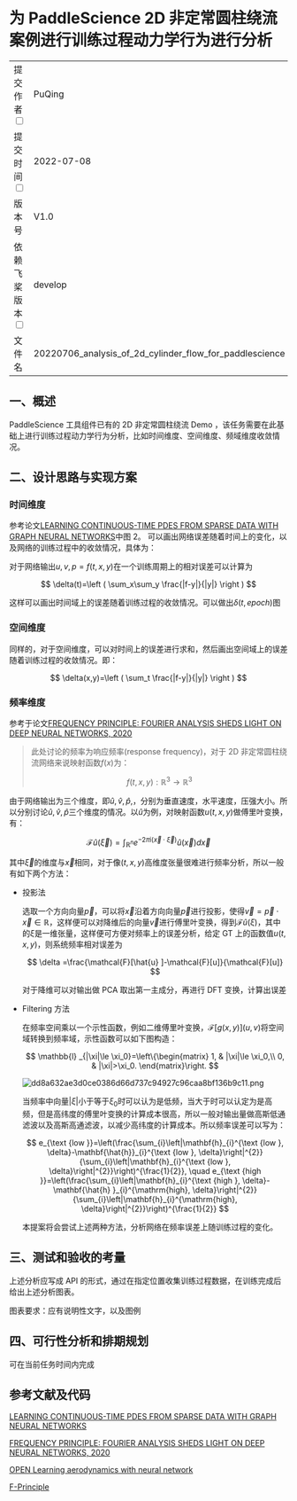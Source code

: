# 为 PaddleScience 2D 非定常圆柱绕流案例进行训练过程动力学行为进行分析

|                                                                |                                                         |
| -------------------------------------------------------------- | ------------------------------------------------------- |
| 提交作者<input type="checkbox" class="rowselector hidden">     | PuQing                                                  |
| 提交时间<input type="checkbox" class="rowselector hidden">     | 2022-07-08                                              |
| 版本号                                                         | V1.0                                                    |
| 依赖飞桨版本<input type="checkbox" class="rowselector hidden"> | develop                                                 |
| 文件名                                                         | 20220706_analysis_of_2d_cylinder_flow_for_paddlescience |

## 一、概述

PaddleScience 工具组件已有的 2D 非定常圆柱绕流 Demo ，该任务需要在此基础上进行训练过程动力学行为分析，比如时间维度、空间维度、频域维度收敛情况。

## 二、设计思路与实现方案

### 时间维度

参考论文[LEARNING CONTINUOUS-TIME PDES FROM SPARSE DATA WITH GRAPH NEURAL NETWORKS](https://arxiv.org/abs/2006.08956)中图 2。
可以画出网络误差随着时间上的变化，以及网络的训练过程中的收敛情况，具体为：

对于网络输出$u,v,p=f(t,x,y)$在一个训练周期上的相对误差可以计算为

$$
\delta(t)=\left ( \sum_x\sum_y \frac{|f-y|}{|y|}  \right )
$$

这样可以画出时间域上的误差随着训练过程的收敛情况。可以做出$\delta(t,epoch)$图

### 空间维度

同样的，对于空间维度，可以对时间上的误差进行求和，然后画出空间域上的误差随着训练过程的收敛情况。即：

$$
\delta(x,y)=\left ( \sum_t \frac{|f-y|}{|y|}  \right )
$$

### 频率维度

参考于论文[FREQUENCY PRINCIPLE: FOURIER ANALYSIS SHEDS LIGHT ON DEEP NEURAL NETWORKS, 2020](https://arxiv.org/pdf/1901.06523.pdf)

> 此处讨论的频率为响应频率(response frequency)，对于 2D 非定常圆柱绕流网络来说映射函数$f(x)$为：
>
> $$
> f(t,x,y):\mathbb{R}^3\to \mathbb{R}^3
> $$

由于网络输出为三个维度，即$\hat{u},\hat{v},\hat{p}$,，分别为垂直速度，水平速度，压强大小。所以分别讨论$\hat{u},\hat{v},\hat{p}$三个维度的情况。以$\hat{u}$为例，对映射函数$u(t,x,y)$做傅里叶变换，有：

$$
\mathcal{F}\hat{u}(\vec{\xi })=\int_{\mathbb{R}^n}e^{-2\pi \mathrm{i}(\vec{x}\cdot \vec{\xi })}\hat{u}(\vec{x})d\vec{x}\tag{矢量式}
$$

其中$\vec{\xi}$的维度与$\vec{x}$相同，对于像$(t,x,y)$高维度张量很难进行频率分析，所以一般有如下两个方法：

- 投影法

  选取一个方向向量$\vec{p}$，可以将$\vec{x}$沿着方向向量$\vec{p}$进行投影，使得$\vec{v}=\vec{p}\cdot\vec{x}\in \mathbb{R}$，这样便可以对降维后的向量$\vec{v}$进行傅里叶变换，得到$\mathcal{F}\hat{u}(\xi)$，其中的$\xi$是一维张量，这样便可方便对频率上的误差分析，给定 GT 上的函数值$u(t,x,y)$，则系统频率相对误差为

  $$
   \delta =\frac{\mathcal{F}[\hat{u} ]-\mathcal{F}[u]}{\mathcal{F}[u]}
  $$

  对于降维可以对输出做 PCA 取出第一主成分，再进行 DFT 变换，计算出误差

- Filtering 方法

  在频率空间乘以一个示性函数，例如二维傅里叶变换，$\mathcal{F}[g(x,y)](u,v)$将空间域转换到频率域，示性函数可以如下图构造：

  $$
  \mathbb{l} _{|\xi|\le \xi_0}=\left\{\begin{matrix}
  1, & |\xi|\le \xi_0,\\
  0, & |\xi|>\xi_0.
  \end{matrix}\right.
  $$

  ![dd8a632ae3d0ce0386d66d737c94927c96caa8bf136b9c11.png](https://images.puqing.work/dd8a632ae3d0ce0386d66d737c94927c96caa8bf136b9c11.png)

  当频率中向量$|\xi|$小于等于$\xi_0$时可以认为是低频，当大于时可以认定为是高频，但是高纬度的傅里叶变换的计算成本很高，所以一般对输出量做高斯低通滤波以及高斯高通滤波，以减少高纬度的计算成本。所以频率误差可以写为：

  $$
    e_{\text {low }}=\left(\frac{\sum_{i}\left|\mathbf{h}_{i}^{\text {low }, \delta}-\mathbf{\hat{h}}_{i}^{\text {low }, \delta}\right|^{2}}{\sum_{i}\left|\mathbf{h}_{i}^{\text {low }, \delta}\right|^{2}}\right)^{\frac{1}{2}}, \quad e_{\text {high }}=\left(\frac{\sum_{i}\left|\mathbf{h}_{i}^{\text {high }, \delta}-\mathbf{\hat{h} }_{i}^{\mathrm{high}, \delta}\right|^{2}}{\sum_{i}\left|\mathbf{h}_{i}^{\mathrm{high}, \delta}\right|^{2}}\right)^{\frac{1}{2}}
  $$

  本提案将会尝试上述两种方法，分析网络在频率误差上随训练过程的变化。

## 三、测试和验收的考量

上述分析应写成 API 的形式，通过在指定位置收集训练过程数据，在训练完成后给出上述分析图表。

图表要求：应有说明性文字，以及图例

## 四、可行性分析和排期规划

可在当前任务时间内完成

## 参考文献及代码

[LEARNING CONTINUOUS-TIME PDES FROM SPARSE DATA WITH GRAPH NEURAL NETWORKS](https://arxiv.org/abs/2006.08956)

[FREQUENCY PRINCIPLE: FOURIER ANALYSIS SHEDS LIGHT ON DEEP NEURAL NETWORKS, 2020](https://arxiv.org/pdf/1901.06523.pdf)

[OPEN Learning aerodynamics with neural network](https://www.researchgate.net/publication/360191315_Learning_aerodynamics_with_neural_network)

[F-Principle](https://github.com/Mark-Sky/Fourier-and-AI/tree/main/F-Principle)
